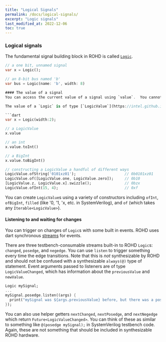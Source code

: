 ```yaml
---
title: "Logical Signals"
permalink: /docs/logical-signals/
excerpt: "Logic signals"
last_modified_at: 2022-12-06
toc: true
---
```


### Logical signals
The fundamental signal building block in ROHD is called [`Logic`](https://intel.github.io/rohd/rohd/Logic-class.html).

```dart
// a one bit, unnamed signal
var x = Logic();

// an 8-bit bus named 'b'
var bus = Logic(name: 'b', width: 8)

#### The value of a signal
You can access the current value of a signal using `value`.  You cannot access this as part of synthesizable ROHD code.  ROHD supports X and Z values and propogation.  If the signal is valid (no X or Z in it), you can also convert it to an int with `valueInt` (ROHD will throw an exception otherwise).  If the signal has more bits than a dart `int` (64 bits, usually), you need to use `valueBigInt` to get a `BigInt` (again, ROHD will throw an exception otherwise).

The value of a `Logic` is of type [`LogicValue`](https://intel.github.io/rohd/rohd/LogicValue-class.html), with pre-defined constant bit values `x`, `z`, `one`, and `zero`.  `LogicValue` has a number of built-in logical operations (like &, |, ^, +, -, etc.).

```dart
var x = Logic(width:2);

// a LogicValue
x.value

// an int
x.value.toInt()

// a BigInt
x.value.toBigInt()

// constructing a LogicValue a handful of different ways
LogicValue.ofString('0101xz01');                      // 0b0101xz01
LogicValue.of([LogicValue.one, LogicValue.zero]);     // 0b10
[LogicValue.z, LogicValue.x].swizzle();               // 0bzx
LogicValue.ofInt(15, 4);                              // 0xf
```

You can create `LogicValue`s using a variety of constructors including `ofInt`, `ofBigInt`, `filled` (like '0, '1, 'x, etc. in SystemVerilog), and `of` (which takes any `Iterable<LogicValue>`).

#### Listening to and waiting for changes
You can trigger on changes of `Logic`s with some built in events.  ROHD uses dart synchronous [streams](https://dart.dev/tutorials/language/streams) for events.

There are three testbench-consumable streams built-in to ROHD `Logic`s: `changed`, `posedge`, and `negedge`.  You can use `listen` to trigger something every time the edge transitions.  Note that this is *not* synthesizable by ROHD and should not be confused with a synthesizable `always(@)` type of statement.  Event arguments passed to listeners are of type `LogicValueChanged`, which has information about the `previousValue` and `newValue`.

```dart
Logic mySignal;
...
mySignal.posedge.listen((args) {
  print("mySignal was ${args.previousValue} before, but there was a positive edge and the new value is ${args.newValue}");
});
```

You can also use helper getters `nextChanged`, `nextPosedge`, and `nextNegedge` which return `Future<LogicValueChanged>`.  You can think of these as similar to something like `@(posedge mySignal);` in SystemVerilog testbench code.  Again, these are not something that should be included in synthesizable ROHD hardware.
